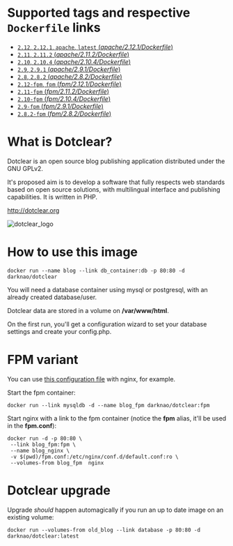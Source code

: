 # Supported tags and respective `Dockerfile` links #

- [`2.12`, `2.12.1`, `apache`, `latest` (*apache/2.12.1/Dockerfile*)](https://github.com/darknao/docker-dotclear/blob/master/apache/2.12.1/Dockerfile)
- [`2.11`, `2.11.2` (*apache/2.11.2/Dockerfile*)](https://github.com/darknao/docker-dotclear/blob/master/apache/2.11.2/Dockerfile)
- [`2.10`, `2.10.4` (*apache/2.10.4/Dockerfile*)](https://github.com/darknao/docker-dotclear/blob/master/apache/2.10.4/Dockerfile)
- [`2.9`, `2.9.1` (*apache/2.9.1/Dockerfile*)](https://github.com/darknao/docker-dotclear/blob/master/apache/2.9.1/Dockerfile)
- [`2.8`, `2.8.2` (*apache/2.8.2/Dockerfile*)](https://github.com/darknao/docker-dotclear/blob/master/apache/2.8.2/Dockerfile)
- [`2.12-fpm`, `fpm` (*fpm/2.12.1/Dockerfile*)](https://github.com/darknao/docker-dotclear/blob/master/fpm/2.12.1/Dockerfile)
- [`2.11-fpm` (*fpm/2.11.2/Dockerfile*)](https://github.com/darknao/docker-dotclear/blob/master/fpm/2.11.2/Dockerfile)
- [`2.10-fpm` (*fpm/2.10.4/Dockerfile*)](https://github.com/darknao/docker-dotclear/blob/master/fpm/2.10.4/Dockerfile)
- [`2.9-fpm` (*fpm/2.9.1/Dockerfile*)](https://github.com/darknao/docker-dotclear/blob/master/fpm/2.9.1/Dockerfile)
- [`2.8.2-fpm` (*fpm/2.8.2/Dockerfile*)](https://github.com/darknao/docker-dotclear/blob/master/fpm/2.8.2/Dockerfile)

# What is Dotclear? #
Dotclear is an open source blog publishing application distributed under the GNU GPLv2.

It's proposed aim is to develop a software that fully respects web standards based on open source solutions, with multilingual interface and publishing capabilities. It is written in PHP.

http://dotclear.org

![dotclear_logo](https://cloud.githubusercontent.com/assets/693402/9613090/a7454250-50e9-11e5-92a5-0ad55dc5a8af.png)

# How to use this image #
    docker run --name blog --link db_container:db -p 80:80 -d darknao/dotclear

You will need a database container using mysql or postgresql, with an already created database/user.

Dotclear data are stored in a volume on **/var/www/html**.

On the first run, you'll get a configuration wizard to set your database settings and create your config.php.

# FPM variant #
You can use [this configuration file](https://github.com/darknao/docker-dotclear/blob/master/fpm/fpm.conf) with nginx, for example.

Start the fpm container:

    docker run --link mysqldb -d --name blog_fpm darknao/dotclear:fpm
Start nginx with a link to the fpm container (notice the **fpm** alias, it'll be used in the **fpm.conf**):

    docker run -d -p 80:80 \
     --link blog_fpm:fpm \
     --name blog_nginx \
     -v $(pwd)/fpm.conf:/etc/nginx/conf.d/default.conf:ro \
     --volumes-from blog_fpm  nginx
    
# Dotclear upgrade #
Upgrade *should* happen automagically if you run an up to date image on an existing volume:

    docker run --volumes-from old_blog --link database -p 80:80 -d darknao/dotclear:latest


